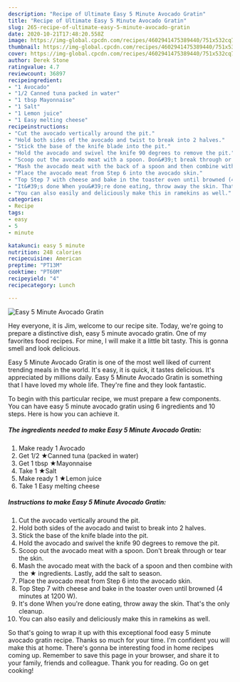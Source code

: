 ```yaml
---
description: "Recipe of Ultimate Easy 5 Minute Avocado Gratin"
title: "Recipe of Ultimate Easy 5 Minute Avocado Gratin"
slug: 265-recipe-of-ultimate-easy-5-minute-avocado-gratin
date: 2020-10-21T17:48:20.558Z
image: https://img-global.cpcdn.com/recipes/4602941475389440/751x532cq70/easy-5-minute-avocado-gratin-recipe-main-photo.jpg
thumbnail: https://img-global.cpcdn.com/recipes/4602941475389440/751x532cq70/easy-5-minute-avocado-gratin-recipe-main-photo.jpg
cover: https://img-global.cpcdn.com/recipes/4602941475389440/751x532cq70/easy-5-minute-avocado-gratin-recipe-main-photo.jpg
author: Derek Stone
ratingvalue: 4.7
reviewcount: 36897
recipeingredient:
- "1 Avocado"
- "1/2 Canned tuna packed in water"
- "1 tbsp Mayonnaise"
- "1 Salt"
- "1 Lemon juice"
- "1 Easy melting cheese"
recipeinstructions:
- "Cut the avocado vertically around the pit."
- "Hold both sides of the avocado and twist to break into 2 halves."
- "Stick the base of the knife blade into the pit."
- "Hold the avocado and swivel the knife 90 degrees to remove the pit."
- "Scoop out the avocado meat with a spoon. Don&#39;t break through or tear the skin."
- "Mash the avocado meat with the back of a spoon and then combine with the ★ ingredients. Lastly, add the salt to season."
- "Place the avocado meat from Step 6 into the avocado skin."
- "Top Step 7 with cheese and bake in the toaster oven until browned (4 minutes at 1200 W)."
- "It&#39;s done When you&#39;re done eating, throw away the skin. That&#39;s the only cleanup."
- "You can also easily and deliciously make this in ramekins as well."
categories:
- Recipe
tags:
- easy
- 5
- minute

katakunci: easy 5 minute 
nutrition: 248 calories
recipecuisine: American
preptime: "PT13M"
cooktime: "PT60M"
recipeyield: "4"
recipecategory: Lunch

---
```



![Easy 5 Minute Avocado Gratin](https://img-global.cpcdn.com/recipes/4602941475389440/751x532cq70/easy-5-minute-avocado-gratin-recipe-main-photo.jpg)

Hey everyone, it is Jim, welcome to our recipe site. Today, we're going to prepare a distinctive dish, easy 5 minute avocado gratin. One of my favorites food recipes. For mine, I will make it a little bit tasty. This is gonna smell and look delicious.

Easy 5 Minute Avocado Gratin is one of the most well liked of current trending meals in the world. It's easy, it is quick, it tastes delicious. It's appreciated by millions daily. Easy 5 Minute Avocado Gratin is something that I have loved my whole life. They're fine and they look fantastic.




To begin with this particular recipe, we must prepare a few components. You can have easy 5 minute avocado gratin using 6 ingredients and 10 steps. Here is how you can achieve it.

<!--inarticleads1-->

##### The ingredients needed to make Easy 5 Minute Avocado Gratin:

1. Make ready 1 Avocado
1. Get 1/2 ★Canned tuna (packed in water)
1. Get 1 tbsp ★Mayonnaise
1. Take 1 ★Salt
1. Make ready 1 ★Lemon juice
1. Take 1 Easy melting cheese




<!--inarticleads2-->

##### Instructions to make Easy 5 Minute Avocado Gratin:

1. Cut the avocado vertically around the pit.
1. Hold both sides of the avocado and twist to break into 2 halves.
1. Stick the base of the knife blade into the pit.
1. Hold the avocado and swivel the knife 90 degrees to remove the pit.
1. Scoop out the avocado meat with a spoon. Don&#39;t break through or tear the skin.
1. Mash the avocado meat with the back of a spoon and then combine with the ★ ingredients. Lastly, add the salt to season.
1. Place the avocado meat from Step 6 into the avocado skin.
1. Top Step 7 with cheese and bake in the toaster oven until browned (4 minutes at 1200 W).
1. It&#39;s done When you&#39;re done eating, throw away the skin. That&#39;s the only cleanup.
1. You can also easily and deliciously make this in ramekins as well.




So that's going to wrap it up with this exceptional food easy 5 minute avocado gratin recipe. Thanks so much for your time. I'm confident you will make this at home. There's gonna be interesting food in home recipes coming up. Remember to save this page in your browser, and share it to your family, friends and colleague. Thank you for reading. Go on get cooking!
